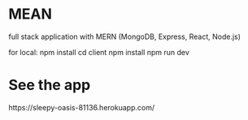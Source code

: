 # MEAN
full stack application with MERN (MongoDB, Express, React, Node.js)

for local: 
 npm install
 cd client
 npm install
 npm run dev 
 
 <H1>See the app</H1>
 https://sleepy-oasis-81136.herokuapp.com/
